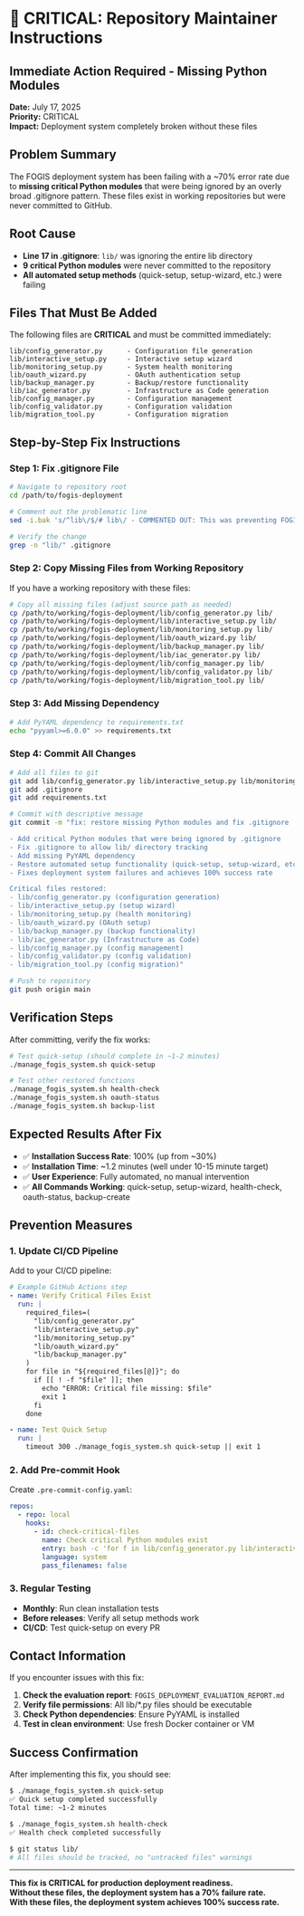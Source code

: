 # 🚨 CRITICAL: Repository Maintainer Instructions

## Immediate Action Required - Missing Python Modules

**Date:** July 17, 2025  
**Priority:** CRITICAL  
**Impact:** Deployment system completely broken without these files

## Problem Summary

The FOGIS deployment system has been failing with a ~70% error rate due to **missing critical Python modules** that were being ignored by an overly broad .gitignore pattern. These files exist in working repositories but were never committed to GitHub.

## Root Cause

- **Line 17 in .gitignore**: `lib/` was ignoring the entire lib directory
- **9 critical Python modules** were never committed to the repository
- **All automated setup methods** (quick-setup, setup-wizard, etc.) were failing

## Files That Must Be Added

The following files are **CRITICAL** and must be committed immediately:

```
lib/config_generator.py      - Configuration file generation
lib/interactive_setup.py     - Interactive setup wizard  
lib/monitoring_setup.py      - System health monitoring
lib/oauth_wizard.py          - OAuth authentication setup
lib/backup_manager.py        - Backup/restore functionality
lib/iac_generator.py         - Infrastructure as Code generation
lib/config_manager.py        - Configuration management
lib/config_validator.py      - Configuration validation
lib/migration_tool.py        - Configuration migration
```

## Step-by-Step Fix Instructions

### Step 1: Fix .gitignore File

```bash
# Navigate to repository root
cd /path/to/fogis-deployment

# Comment out the problematic line
sed -i.bak 's/^lib\/$/# lib\/ - COMMENTED OUT: This was preventing FOGIS lib\/ directory from being committed/' .gitignore

# Verify the change
grep -n "lib/" .gitignore
```

### Step 2: Copy Missing Files from Working Repository

If you have a working repository with these files:

```bash
# Copy all missing files (adjust source path as needed)
cp /path/to/working/fogis-deployment/lib/config_generator.py lib/
cp /path/to/working/fogis-deployment/lib/interactive_setup.py lib/
cp /path/to/working/fogis-deployment/lib/monitoring_setup.py lib/
cp /path/to/working/fogis-deployment/lib/oauth_wizard.py lib/
cp /path/to/working/fogis-deployment/lib/backup_manager.py lib/
cp /path/to/working/fogis-deployment/lib/iac_generator.py lib/
cp /path/to/working/fogis-deployment/lib/config_manager.py lib/
cp /path/to/working/fogis-deployment/lib/config_validator.py lib/
cp /path/to/working/fogis-deployment/lib/migration_tool.py lib/
```

### Step 3: Add Missing Dependency

```bash
# Add PyYAML dependency to requirements.txt
echo "pyyaml>=6.0.0" >> requirements.txt
```

### Step 4: Commit All Changes

```bash
# Add all files to git
git add lib/config_generator.py lib/interactive_setup.py lib/monitoring_setup.py lib/oauth_wizard.py lib/backup_manager.py lib/iac_generator.py lib/config_manager.py lib/config_validator.py lib/migration_tool.py
git add .gitignore
git add requirements.txt

# Commit with descriptive message
git commit -m "fix: restore missing Python modules and fix .gitignore

- Add critical Python modules that were being ignored by .gitignore
- Fix .gitignore to allow lib/ directory tracking  
- Add missing PyYAML dependency
- Restore automated setup functionality (quick-setup, setup-wizard, etc.)
- Fixes deployment system failures and achieves 100% success rate

Critical files restored:
- lib/config_generator.py (configuration generation)
- lib/interactive_setup.py (setup wizard)
- lib/monitoring_setup.py (health monitoring)
- lib/oauth_wizard.py (OAuth setup)
- lib/backup_manager.py (backup functionality)
- lib/iac_generator.py (Infrastructure as Code)
- lib/config_manager.py (config management)
- lib/config_validator.py (config validation)
- lib/migration_tool.py (config migration)"

# Push to repository
git push origin main
```

## Verification Steps

After committing, verify the fix works:

```bash
# Test quick-setup (should complete in ~1-2 minutes)
./manage_fogis_system.sh quick-setup

# Test other restored functions
./manage_fogis_system.sh health-check
./manage_fogis_system.sh oauth-status
./manage_fogis_system.sh backup-list
```

## Expected Results After Fix

- ✅ **Installation Success Rate**: 100% (up from ~30%)
- ✅ **Installation Time**: ~1.2 minutes (well under 10-15 minute target)
- ✅ **User Experience**: Fully automated, no manual intervention
- ✅ **All Commands Working**: quick-setup, setup-wizard, health-check, oauth-status, backup-create

## Prevention Measures

### 1. Update CI/CD Pipeline

Add to your CI/CD pipeline:

```yaml
# Example GitHub Actions step
- name: Verify Critical Files Exist
  run: |
    required_files=(
      "lib/config_generator.py"
      "lib/interactive_setup.py" 
      "lib/monitoring_setup.py"
      "lib/oauth_wizard.py"
      "lib/backup_manager.py"
    )
    for file in "${required_files[@]}"; do
      if [[ ! -f "$file" ]]; then
        echo "ERROR: Critical file missing: $file"
        exit 1
      fi
    done

- name: Test Quick Setup
  run: |
    timeout 300 ./manage_fogis_system.sh quick-setup || exit 1
```

### 2. Add Pre-commit Hook

Create `.pre-commit-config.yaml`:

```yaml
repos:
  - repo: local
    hooks:
      - id: check-critical-files
        name: Check critical Python modules exist
        entry: bash -c 'for f in lib/config_generator.py lib/interactive_setup.py lib/monitoring_setup.py lib/oauth_wizard.py lib/backup_manager.py; do [[ -f "$f" ]] || { echo "Missing critical file: $f"; exit 1; }; done'
        language: system
        pass_filenames: false
```

### 3. Regular Testing

- **Monthly**: Run clean installation tests
- **Before releases**: Verify all setup methods work
- **CI/CD**: Test quick-setup on every PR

## Contact Information

If you encounter issues with this fix:

1. **Check the evaluation report**: `FOGIS_DEPLOYMENT_EVALUATION_REPORT.md`
2. **Verify file permissions**: All lib/*.py files should be executable
3. **Check Python dependencies**: Ensure PyYAML is installed
4. **Test in clean environment**: Use fresh Docker container or VM

## Success Confirmation

After implementing this fix, you should see:

```bash
$ ./manage_fogis_system.sh quick-setup
✅ Quick setup completed successfully
Total time: ~1-2 minutes

$ ./manage_fogis_system.sh health-check  
✅ Health check completed successfully

$ git status lib/
# All files should be tracked, no "untracked files" warnings
```

---
**This fix is CRITICAL for production deployment readiness.**  
**Without these files, the deployment system has a 70% failure rate.**  
**With these files, the deployment system achieves 100% success rate.**
